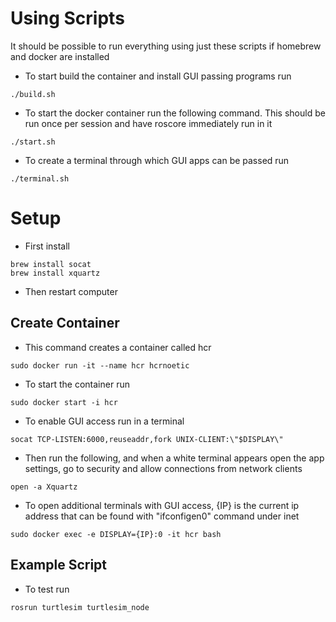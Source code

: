 # Using Scripts
It should be possible to run everything using just these scripts if homebrew and docker are installed
- To start build the container and install GUI passing programs run 
```
./build.sh
```
- To start the docker container run the following command. This should be run once per session and have roscore immediately run in it
```
./start.sh
```
- To create a terminal through which GUI apps can be passed run 
```
./terminal.sh
````

# Setup

- First install
```
brew install socat
brew install xquartz
```
- Then restart computer

## Create Container

- This command creates a container called hcr

```
sudo docker run -it --name hcr hcrnoetic
```

- To start the container run
```
sudo docker start -i hcr
```
- To enable GUI access run in a terminal
```
socat TCP-LISTEN:6000,reuseaddr,fork UNIX-CLIENT:\"$DISPLAY\"
```
- Then run the following, and when a white terminal appears open the app settings, go to security and allow connections from network clients
```
open -a Xquartz
```
- To open additional terminals with GUI access, {IP} is the current ip address that can be found with "ifconfigen0" command under inet
```
sudo docker exec -e DISPLAY={IP}:0 -it hcr bash
```

## Example Script
- To test run 
```
rosrun turtlesim turtlesim_node
```